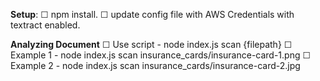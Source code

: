 **Setup**:
☐ npm install.
☐ update config file with AWS Credentials with textract enabled.

**Analyzing Document**
☐ Use script - node index.js scan {filepath}
☐ Example 1 - node index.js scan insurance_cards/insurance-card-1.png
☐ Example 2 - node index.js scan insurance_cards/insurance-card-2.jpg
